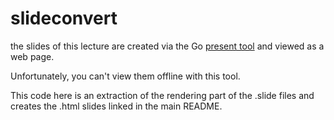 # slideconvert

the slides of this lecture are created via the Go
[present tool](https://pkg.go.dev/golang.org/x/tools/present)
and viewed as a web page.

Unfortunately, you can't view them offline with this tool.

This code here is an extraction of the rendering part of the .slide
files and creates the .html slides linked in the main README.
